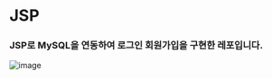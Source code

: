 # JSP
### JSP로 MySQL을 연동하여 로그인 회원가입을 구현한 레포입니다.
![image](https://user-images.githubusercontent.com/43203949/232279130-9437f130-6638-4ef2-ba20-5501fd6fc9d5.png)
